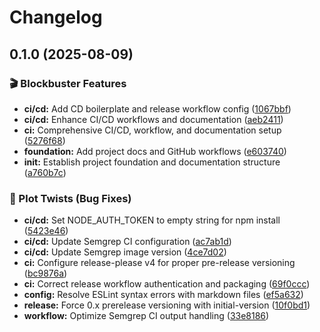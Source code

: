 # Changelog

## 0.1.0 (2025-08-09)


### 🎬 Blockbuster Features

* **ci/cd:** Add CD boilerplate and release workflow config ([1067bbf](https://github.com/CheckMarKDevTools/checkmark-copilot-chat/commit/1067bbf2f00e0ca8413a377a7580301ea33ec604))
* **ci/cd:** Enhance CI/CD workflows and documentation ([aeb2411](https://github.com/CheckMarKDevTools/checkmark-copilot-chat/commit/aeb2411ae91dcbfc6789f3fc9c7c4353fac7aa7c))
* **ci:** Comprehensive CI/CD, workflow, and documentation setup ([5276f68](https://github.com/CheckMarKDevTools/checkmark-copilot-chat/commit/5276f682e99b3a6af52292ddc532f6ac23955492))
* **foundation:** Add project docs and GitHub workflows ([e603740](https://github.com/CheckMarKDevTools/checkmark-copilot-chat/commit/e6037401ab260c5e1a64373ec19989874cb2f50e))
* **init:** Establish project foundation and documentation structure ([a760b7c](https://github.com/CheckMarKDevTools/checkmark-copilot-chat/commit/a760b7c63e0c430b1fb47a6c0f2bfeb53e4dec17))


### 🍿 Plot Twists (Bug Fixes)

* **ci/cd:** Set NODE_AUTH_TOKEN to empty string for npm install ([5423e46](https://github.com/CheckMarKDevTools/checkmark-copilot-chat/commit/5423e46eb3b939a21d8b78064018984a100a6e64))
* **ci/cd:** Update Semgrep CI configuration ([ac7ab1d](https://github.com/CheckMarKDevTools/checkmark-copilot-chat/commit/ac7ab1dd40e0f8d7fc471ec1cbfab02aa1f73a58))
* **ci/cd:** Update Semgrep image version ([4ce7d02](https://github.com/CheckMarKDevTools/checkmark-copilot-chat/commit/4ce7d02a4769f2340b1274901c68579fb336d27c))
* **ci:** Configure release-please v4 for proper pre-release versioning ([bc9876a](https://github.com/CheckMarKDevTools/checkmark-copilot-chat/commit/bc9876abb13c6b6eebec775ac1bb701d530a29c6))
* **ci:** Correct release workflow authentication and packaging ([69f0ccc](https://github.com/CheckMarKDevTools/checkmark-copilot-chat/commit/69f0ccc3d771a9615c17d0520d57c36f3c29cf91))
* **config:** Resolve ESLint syntax errors with markdown files ([ef5a632](https://github.com/CheckMarKDevTools/checkmark-copilot-chat/commit/ef5a632bbd55bfe6115cd43da410a711e6d36708))
* **release:** Force 0.x prerelease versioning with initial-version ([10f0bd1](https://github.com/CheckMarKDevTools/checkmark-copilot-chat/commit/10f0bd15a2600666e1b74b202223fb0ac2077e85))
* **workflow:** Optimize Semgrep CI output handling ([33e8186](https://github.com/CheckMarKDevTools/checkmark-copilot-chat/commit/33e818641044b9cff85edb7c696a3a3ab4ebe7f8))
